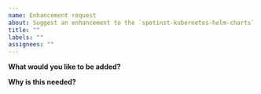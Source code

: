 ```yaml
---
name: Enhancement request
about: Suggest an enhancement to the `spotinst-kubernetes-helm-charts`
title: ""
labels: ""
assignees: ""
---
```


<!-- 
Please only use this template for submitting enhancement requests 
-->

**What would you like to be added?**

**Why is this needed?**
